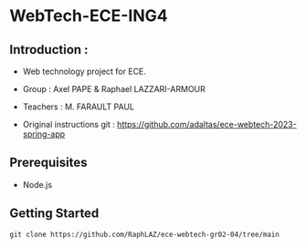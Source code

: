 # WebTech-ECE-ING4

## Introduction :
* Web technology project for ECE.
* Group : Axel PAPE & Raphael LAZZARI-ARMOUR
* Teachers : M. FARAULT PAUL

* Original instructions git : https://github.com/adaltas/ece-webtech-2023-spring-app 

## Prerequisites

* Node.js

## Getting Started

```
git clone https://github.com/RaphLAZ/ece-webtech-gr02-04/tree/main
```





